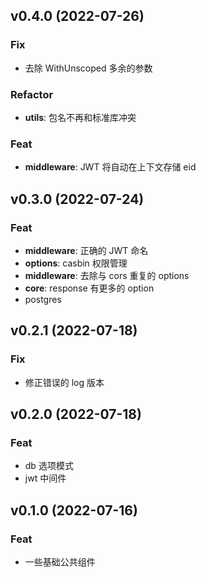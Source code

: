## v0.4.0 (2022-07-26)

### Fix

- 去除 WithUnscoped 多余的参数

### Refactor

- **utils**: 包名不再和标准库冲突

### Feat

- **middleware**: JWT 将自动在上下文存储 eid

## v0.3.0 (2022-07-24)

### Feat

- **middleware**: 正确的 JWT 命名
- **options**: casbin 权限管理
- **middleware**: 去除与 cors 重复的 options
- **core**: response 有更多的 option
- postgres

## v0.2.1 (2022-07-18)

### Fix

- 修正错误的 log 版本

## v0.2.0 (2022-07-18)

### Feat

- db 选项模式
- jwt 中间件

## v0.1.0 (2022-07-16)

### Feat

- 一些基础公共组件
